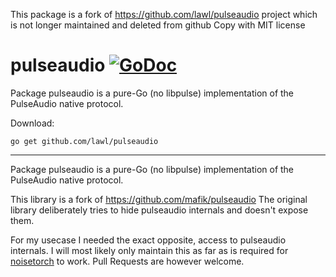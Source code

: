 This package is a fork of https://github.com/lawl/pulseaudio project which is not longer maintained and deleted from github
Copy with MIT license

# pulseaudio [![GoDoc](https://godoc.org/github.com/lawl/pulseaudio?status.svg)](https://godoc.org/github.com/lawl/pulseaudio)
Package pulseaudio is a pure-Go (no libpulse) implementation of the PulseAudio native protocol.

Download:
```shell
go get github.com/lawl/pulseaudio
```

* * *
Package pulseaudio is a pure-Go (no libpulse) implementation of the PulseAudio native protocol.

This library is a fork of https://github.com/mafik/pulseaudio
The original library deliberately tries to hide pulseaudio internals and doesn't expose them.

For my usecase I needed the exact opposite, access to pulseaudio internals.
I will most likely only maintain this as far as is required for [noisetorch](https://github.com/lawl/NoiseTorch) to work.
Pull Requests are however welcome.
